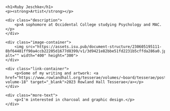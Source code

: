 <!DOCTYPE html>
<html lang="en">
<head>
    <meta charset="UTF-8">
    <meta name="viewport" content="width=device-width, initial-scale=1.0">
    <title>Ruby Jeschke</title>
    <style>
        body {
            font-family: 'Times New Roman', Times, serif;
            margin: 20px;
        }
        h1 {
            color: purple;
        }
        .description {
            margin: 20px 0;
        }
        .image-container {
            margin: 20px 0;
        }
        .link-container {
            margin: 20px 0;
        }
        .more-text {
            margin: 20px 0;
        }
    </style>
</head>
<body>

    <h1>Ruby Jeschke</h1>
    <p><strong>Artist</strong></p>

    <div class="description">
        <p>A sophomore at Occidental College studying Psychology and MAC.</p>
    </div>

    <div class="image-container">
        <img src="https://assets.isu.pub/document-structure/230605195111-8bf64481ff90a4ccb22205d1677d8399/v1/3d9421e82bbe51fd2231b5cffda286a0.jpeg" alt="" width="400" height="300">
    </div>

    <div class="link-container">
        <p>Some of my writing and artwork: <a href="https://www.rowlandhall.org/tesserae/volumes/~board/tesserae/post/2023-volume-18" target="_blank">2023 Rowland Hall Tesserae</a></p>
    </div>

    <div class="more-text">
        <p>I'm interested in charcoal and graphic design.</p>
    </div>

</body>
</html>
